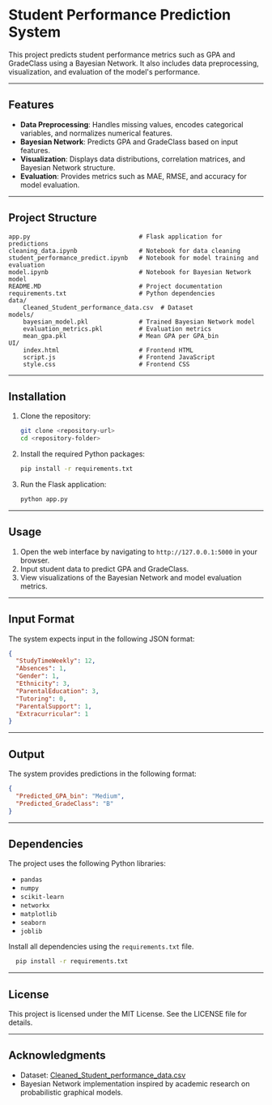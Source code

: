 # Student Performance Prediction System

This project predicts student performance metrics such as GPA and GradeClass using a Bayesian Network. It also includes data preprocessing, visualization, and evaluation of the model's performance.

---

## Features

- **Data Preprocessing**: Handles missing values, encodes categorical variables, and normalizes numerical features.
- **Bayesian Network**: Predicts GPA and GradeClass based on input features.
- **Visualization**: Displays data distributions, correlation matrices, and Bayesian Network structure.
- **Evaluation**: Provides metrics such as MAE, RMSE, and accuracy for model evaluation.

---

## Project Structure

```
app.py                              # Flask application for predictions
cleaning_data.ipynb                 # Notebook for data cleaning
student_performance_predict.ipynb   # Notebook for model training and evaluation
model.ipynb                         # Notebook for Bayesian Network model
README.MD                           # Project documentation
requirements.txt                    # Python dependencies
data/
    Cleaned_Student_performance_data.csv  # Dataset
models/
    bayesian_model.pkl              # Trained Bayesian Network model
    evaluation_metrics.pkl          # Evaluation metrics
    mean_gpa.pkl                    # Mean GPA per GPA_bin
UI/
    index.html                      # Frontend HTML
    script.js                       # Frontend JavaScript
    style.css                       # Frontend CSS
```

---

## Installation

1. Clone the repository:

   ```bash
   git clone <repository-url>
   cd <repository-folder>
   ```

2. Install the required Python packages:

   ```bash
   pip install -r requirements.txt
   ```

3. Run the Flask application:
   ```bash
   python app.py
   ```

---

## Usage

1. Open the web interface by navigating to `http://127.0.0.1:5000` in your browser.
2. Input student data to predict GPA and GradeClass.
3. View visualizations of the Bayesian Network and model evaluation metrics.

---

## Input Format

The system expects input in the following JSON format:

```json
{
  "StudyTimeWeekly": 12,
  "Absences": 1,
  "Gender": 1,
  "Ethnicity": 3,
  "ParentalEducation": 3,
  "Tutoring": 0,
  "ParentalSupport": 1,
  "Extracurricular": 1
}
```

---

## Output

The system provides predictions in the following format:

```json
{
  "Predicted_GPA_bin": "Medium",
  "Predicted_GradeClass": "B"
}
```

---

## Dependencies

The project uses the following Python libraries:

- `pandas`
- `numpy`
- `scikit-learn`
- `networkx`
- `matplotlib`
- `seaborn`
- `joblib`

Install all dependencies using the `requirements.txt` file.

```bash
  pip install -r requirements.txt
```

---

## License

This project is licensed under the MIT License. See the LICENSE file for details.

---

## Acknowledgments

- Dataset: [Cleaned_Student_performance_data.csv](data/Cleaned_Student_performance_data.csv)
- Bayesian Network implementation inspired by academic research on probabilistic graphical models.
